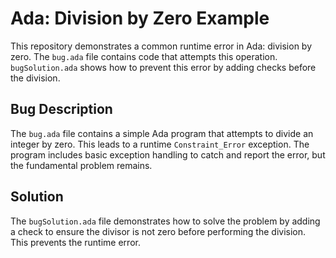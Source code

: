 # Ada: Division by Zero Example

This repository demonstrates a common runtime error in Ada: division by zero.  The `bug.ada` file contains code that attempts this operation.  `bugSolution.ada` shows how to prevent this error by adding checks before the division.

## Bug Description

The `bug.ada` file contains a simple Ada program that attempts to divide an integer by zero. This leads to a runtime `Constraint_Error` exception. The program includes basic exception handling to catch and report the error, but the fundamental problem remains. 

## Solution

The `bugSolution.ada` file demonstrates how to solve the problem by adding a check to ensure the divisor is not zero before performing the division. This prevents the runtime error.